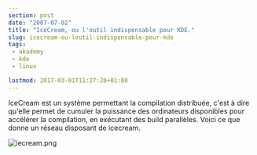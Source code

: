 ```yaml
---
section: post
date: "2007-07-02"
title: "IceCream, ou l'outil indispensable pour KDE."
slug: icecream-ou-loutil-indispensable-pour-kde
tags:
 - akademy
 - kde
 - linux

lastmod: 2017-03-01T11:27:20+01:00
---
```


IceCream est un système permettant la compilation distribuée, c'est à dire qu'elle permet de cumuler la puissance des ordinateurs disponibles pour accélérer la compilation, en exécutant des build parallèles. Voici ce que donne un réseau disposant de icecream.

![iecream.png](/public/Linux/.iecream_m.jpg)
